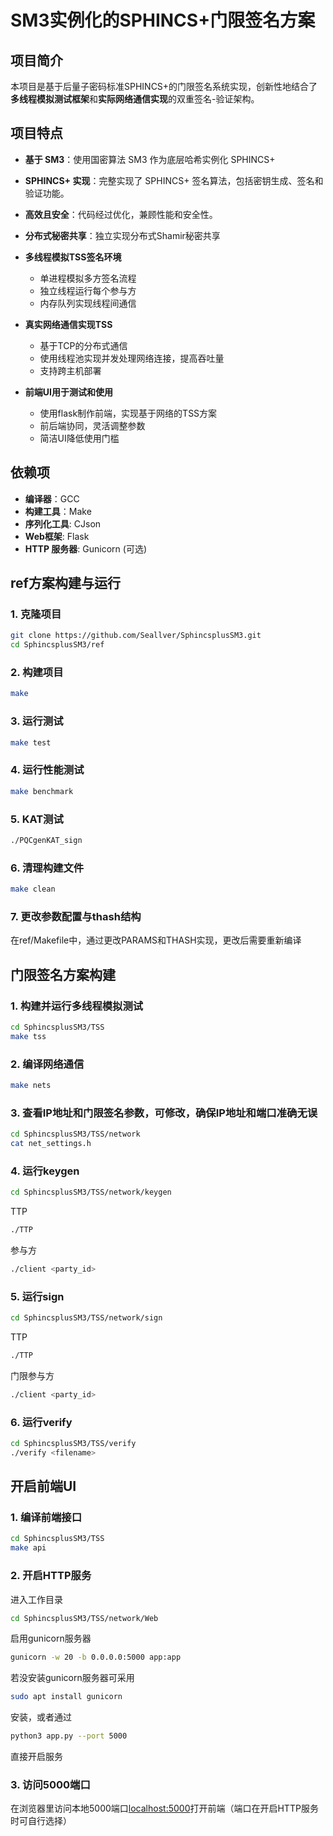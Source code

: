 # SM3实例化的SPHINCS+门限签名方案

## 项目简介
本项目是基于后量子密码标准SPHINCS+的门限签名系统实现，创新性地结合了**多线程模拟测试框架**和**实际网络通信实现**的双重签名-验证架构。

## 项目特点
- **基于 SM3**：使用国密算法 SM3 作为底层哈希实例化 SPHINCS+
- **SPHINCS+ 实现**：完整实现了 SPHINCS+ 签名算法，包括密钥生成、签名和验证功能。
- **高效且安全**：代码经过优化，兼顾性能和安全性。
- **分布式秘密共享**：独立实现分布式Shamir秘密共享
- **多线程模拟TSS签名环境**
   - 单进程模拟多方签名流程
   - 独立线程运行每个参与方
   - 内存队列实现线程间通信

- **真实网络通信实现TSS**
   - 基于TCP的分布式通信
   - 使用线程池实现并发处理网络连接，提高吞吐量
   - 支持跨主机部署

- **前端UI用于测试和使用**
  - 使用flask制作前端，实现基于网络的TSS方案
  - 前后端协同，灵活调整参数
  - 简洁UI降低使用门槛

## 依赖项
- **编译器**：GCC
- **构建工具**：Make
- **序列化工具**: CJson
- **Web框架**: Flask
- **HTTP 服务器**: Gunicorn (可选)

## ref方案构建与运行

### 1. 克隆项目
```bash
git clone https://github.com/Seallver/SphincsplusSM3.git
cd SphincsplusSM3/ref
```
### 2. 构建项目
```bash
make
```
### 3. 运行测试
```bash
make test
```
### 4. 运行性能测试
```bash
make benchmark
```
### 5. KAT测试
```bash
./PQCgenKAT_sign
```
### 6. 清理构建文件
```bash
make clean
```
### 7. 更改参数配置与thash结构
在ref/Makefile中，通过更改PARAMS和THASH实现，更改后需要重新编译

## 门限签名方案构建

### 1. 构建并运行多线程模拟测试
```bash
cd SphincsplusSM3/TSS
make tss
```
### 2. 编译网络通信
```bash
make nets
```
### 3. 查看IP地址和门限签名参数，可修改，确保IP地址和端口准确无误
```bash
cd SphincsplusSM3/TSS/network
cat net_settings.h
```
### 4. 运行keygen
```bash
cd SphincsplusSM3/TSS/network/keygen
```
TTP
```bash
./TTP
```
参与方
```bash
./client <party_id>
```

### 5. 运行sign
```bash
cd SphincsplusSM3/TSS/network/sign
```
TTP
```bash
./TTP
```
门限参与方
```bash
./client <party_id>
```

### 6. 运行verify
```bash
cd SphincsplusSM3/TSS/verify
./verify <filename>
```

## 开启前端UI

### 1. 编译前端接口
```bash
cd SphincsplusSM3/TSS
make api
```

### 2. 开启HTTP服务 
进入工作目录
```bash
cd SphincsplusSM3/TSS/network/Web
```

 启用gunicorn服务器
```bash
gunicorn -w 20 -b 0.0.0.0:5000 app:app
```

若没安装gunicorn服务器可采用
```bash
sudo apt install gunicorn
```
安装，或者通过
```bash
python3 app.py --port 5000
```
直接开启服务

### 3. 访问5000端口
在浏览器里访问本地5000端口[localhost:5000](https://localhost:5000)打开前端（端口在开启HTTP服务时可自行选择）
